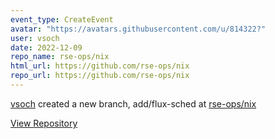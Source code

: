 ```yaml
---
event_type: CreateEvent
avatar: "https://avatars.githubusercontent.com/u/814322?"
user: vsoch
date: 2022-12-09
repo_name: rse-ops/nix
html_url: https://github.com/rse-ops/nix
repo_url: https://github.com/rse-ops/nix
---
```


<a href='https://github.com/vsoch' target='_blank'>vsoch</a> created a new branch, add/flux-sched at <a href='https://github.com/rse-ops/nix' target='_blank'>rse-ops/nix</a>

<a href='https://github.com/rse-ops/nix' target='_blank'>View Repository</a>